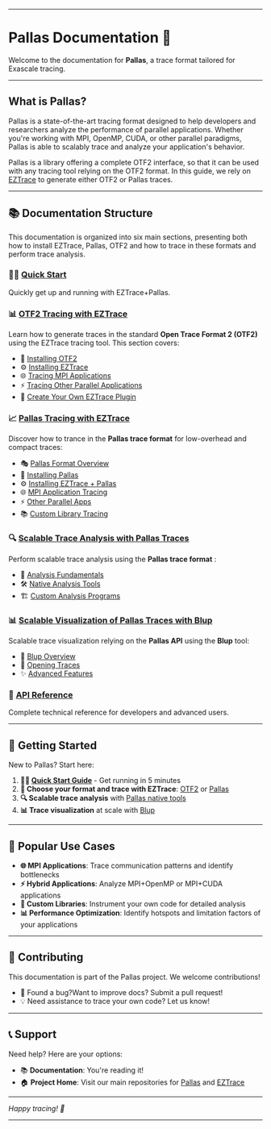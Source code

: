 
---
# Pallas Documentation 🚀

Welcome to the documentation for **Pallas**, a trace format tailored for Exascale tracing.

---

## What is Pallas?

Pallas is a state-of-the-art tracing format designed to help developers and researchers analyze the performance of parallel applications. Whether you're working with MPI, OpenMP, CUDA, or other parallel paradigms, Pallas is able to scalably trace and analyze your application's behavior.

Pallas is a library offering a complete OTF2 interface, so that it can be used with any tracing tool relying on the OTF2 format. In this guide, we rely on [EZTrace](https://gitlab.com/eztrace/eztrace) to generate either OTF2 or Pallas traces.


---

## 📚 Documentation Structure

This documentation is organized into six main sections, presenting both how to install EZTrace, Pallas, OTF2 and how to trace in these formats and perform trace analysis.

### 🏃‍♂️ [Quick Start](01-quick-start/)
Quickly get up and running with EZTrace+Pallas.

### 📊 [OTF2 Tracing with EZTrace](02-tracing-otf2/)
Learn how to generate traces in the standard **Open Trace Format 2 (OTF2)** using the EZTrace tracing tool. This section covers:
- 🔧 [Installing OTF2](02-tracing-otf2/01-installing-otf2/)
- ⚙️ [Installing EZTrace](02-tracing-otf2/02-installing-eztrace/)
- 🌐 [Tracing MPI Applications](02-tracing-otf2/03-tracing-mpi/)
- ⚡ [Tracing Other Parallel Applications](02-tracing-otf2/04-tracing-other-parallel/)
- 🔌 [Create Your Own EZTrace Plugin](02-tracing-otf2/05-create-plugin/)

### 📈 [Pallas Tracing with EZTrace](03-tracing-pallas/)
Discover how to trance in the  **Pallas trace format** for low-overhead and compact traces:
- 🎭 [Pallas Format Overview](03-tracing-pallas/01-presentation/)
- 🔧 [Installing Pallas](03-tracing-pallas/02-installing-pallas/)
- ⚙️ [Installing EZTrace + Pallas](03-tracing-pallas/03-installing-eztrace-pallas/)
- 🌐 [MPI Application Tracing](03-tracing-pallas/04-tracing-mpi/)
- ⚡ [Other Parallel Apps](03-tracing-pallas/05-tracing-other-parallel/)
- 📚 [Custom Library Tracing](03-tracing-pallas/06-trace-own-library/)

### 🔍 [Scalable Trace Analysis with Pallas Traces](04-analyzing-pallas/)
Perform scalable trace analysis using the **Pallas trace format** :
- 🎯 [Analysis Fundamentals](04-analyzing-pallas/01-generalities/)
- 🛠️ [Native Analysis Tools](04-analyzing-pallas/02-native-analysis/)
- 🏗️ [Custom Analysis Programs](04-analyzing-pallas/03-build-analysis/)

### 📊 [Scalable Visualization of Pallas Traces with Blup](05-visualizing-blup/)
Scalable trace visualization relying on the **Pallas API** using the **Blup** tool:
- 🎨 [Blup Overview](05-visualizing-blup/01-generalities/)
- 📂 [Opening Traces](05-visualizing-blup/02-open-trace/)
- ✨ [Advanced Features](05-visualizing-blup/03-other-functionalities/)

### 📖 [API Reference](06-api-reference/)
Complete technical reference for developers and advanced users.

---

## 🚀 Getting Started

New to Pallas? Start here:

1. **🏃‍♂️ [Quick Start Guide](01-quick-start/)** - Get running in 5 minutes
2. **🔧 Choose your format and trace with EZTrace**: [OTF2](02-tracing-otf2/) or [Pallas](03-tracing-pallas/)
3. **🔍 Scalable trace analysis** with [Pallas native tools](04-analyzing-pallas/)
4. **📊 Trace visualization** at scale with [Blup](05-visualizing-blup/)

---

## 🎯 Popular Use Cases

- **🌐 MPI Applications**: Trace communication patterns and identify bottlenecks
- **⚡ Hybrid Applications**: Analyze MPI+OpenMP or MPI+CUDA applications
- **🔧 Custom Libraries**: Instrument your own code for detailed analysis
- **📊 Performance Optimization**: Identify hotspots and limitation factors of your applications

---

## 🤝 Contributing

This documentation is part of the Pallas project. We welcome contributions!

- 📝 Found a bug?Want to improve docs? Submit a pull request!
- 💡 Need assistance to trace your own code? Let us know!

---

## 📞 Support

Need help? Here are your options:

- 📚 **Documentation**: You're reading it!
- 🏠 **Project Home**: Visit our main repositories for [Pallas](https://github.com/Pallas-Trace) and [EZTrace](https://gitlab.com/eztrace/eztrace)

---

*Happy tracing! 🎉*

---
